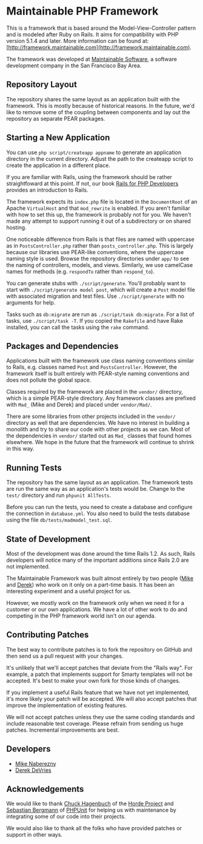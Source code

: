 Maintainable PHP Framework
==========================

This is a framework that is based around the Model-View-Controller 
pattern and is modeled after Ruby on Rails.  It aims for compatibility 
with PHP version 5.1.4 and later.  More information can be found at: 
[http://framework.maintainable.com](http://framework.maintainable.com).

The framework was developed at 
[Maintainable Software](http://maintainable.com), a software development
company in the San Francisco Bay Area.


Repository Layout
-----------------

The repository shares the same layout as an application built with the
framework.  This is mostly because of historical reasons.  In the
future, we'd like to remove some of the coupling between components
and lay out the repository as separate PEAR packages.  


Starting a New Application
--------------------------

You can use `php script/createapp appname` to generate an application 
directory in the current directory. Adjust the path to the createapp 
script to create the application in a different place.    
                            
If you are familiar with Rails, using the framework should be rather
straightfoward at this point.  If not, our book 
[Rails for PHP Developers](http://railsforphp.com) provides an 
introduction to Rails.

The framework expects its `index.php` file is located in the `DocumentRoot` of
an Apache `VirtualHost` and that `mod_rewrite` is enabled.  If you aren't familiar
with how to set this up, the framework is probably not for you.  We haven't 
made any attempt to support running it out of a subdirectory or on shared hosting.  

One noticeable difference from Rails is that files are named with uppercase
as in `PostsController.php` rather than `posts_controller.php`.  This is
largely because our libraries use PEAR-like conventions, where the uppercase
naming style is used.  Browse the repository directories under `app/` to see
the naming of controllers, models, and views.  Similarly, we use camelCase
names for methods (e.g. `respondTo` rather than `respond_to`).

You can generate stubs with `./script/generate`.  You'll probably want to
start with `./script/generate model post`, which will create a `Post` model
file with associated migration and test files.  Use `./script/generate`
with no arguments for help.

Tasks such as `db:migrate` are run as `./script/task db:migrate`.  For a
list of tasks, use `./script/task -T`.  If you copied the `Rakefile` and have
Rake installed, you can call the tasks using the `rake` command.


Packages and Dependencies
-------------------------

Applications built with the framework use class naming conventions similar to
Rails, e.g. classes named `Post` and `PostsController`.  However, the
framework itself is built entirely with PEAR-style naming conventions and
does not pollute the global space.
                                   
Classes required by the framework are placed in the `vendor/` directory,
which is a simple PEAR-style directory.  Any framework classes are
prefixed with `Mad_` (Mike and Derek) and placed under `vendor/Mad/`.

There are some libraries from other projects included in the `vendor/`
directory as well that are dependencies.  We have no interest in building
a monolith and try to share our code with other projects as we can.  Most
of the dependencies in `vendor/` started out as `Mad_` classes that found
homes elsewhere.  We hope in the future that the framework will continue 
to shrink in this way.


Running Tests
-------------

The repository has the same layout as an application.  The framework tests 
are run the same way as an application's tests would be.  Change to the 
`test/` directory and run `phpunit AllTests`.

Before you can run the tests, you need to create a database and configure
the connection in `database.yml`.  You also need to build the tests database
using the file `db/tests/madmodel_test.sql`.


State of Development
--------------------

Most of the development was done around the time Rails 1.2.  As such, Rails 
developers will notice many of the important additions since Rails 2.0 
are not implemented.

The Maintainable Framework was built almost entirely by two people 
([Mike](http://github.com/mnaberez) and [Derek](http://github.com/devrieda)) 
who work on it only on a part-time basis.  It has been an interesting 
experiment and a useful project for us.

However, we mostly work on the framework only when we need it for a customer 
or our own applications.  We have a lot of other work to do and competing in 
the PHP framework world isn't on our agenda.


Contributing Patches
--------------------

The best way to contribute patches is to fork the repository on GitHub and
then send us a pull request with your changes.

It's unlikely that we'll accept patches that deviate from the "Rails way".
For example, a patch that implements support for Smarty templates will not 
be accepted.  It's best to make your own fork for those kinds of changes.

If you implement a useful Rails feature that we have not yet implemented, 
it's more likely your patch will be accepted.  We will also accept patches
that improve the implementation of existing features.

We will not accept patches unless they use the same coding standards and
include reasonable test coverage.  Please refrain from sending us huge 
patches.  Incremental improvements are best.


Developers
----------

* [Mike Naberezny](http://github.com/mnaberez)
* [Derek DeVries](http://github.com/devrieda)


Acknowledgements
----------------

We would like to thank [Chuck Hagenbuch](http://github.com/chuck) of the
[Horde Project](http://horde.org) and [Sebastian Bergmann](http://github.com/sebastianbergmann)
of [PHPUnit](http://phpunit.de) for helping us with maintenance by
integrating some of our code into their projects.

We would also like to thank all the folks who have provided patches 
or support in other ways.
